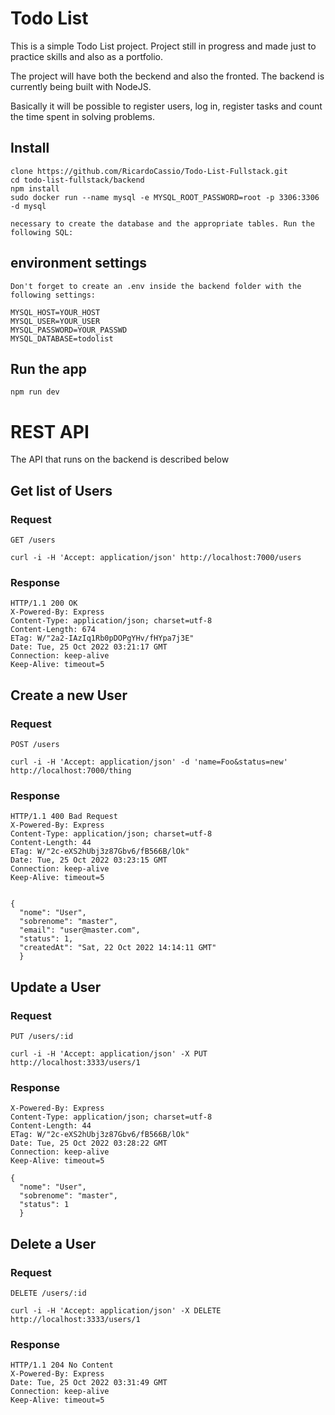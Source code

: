 # Todo List

This is a simple Todo List project. Project still in progress and made just to practice skills and also as a portfolio.

The project will have both the beckend and also the fronted. The backend is currently being built with NodeJS.

Basically it will be possible to register users, log in, register tasks and count the time spent in solving problems.

## Install
    
    clone https://github.com/RicardoCassio/Todo-List-Fullstack.git
    cd todo-list-fullstack/backend
    npm install
    sudo docker run --name mysql -e MYSQL_ROOT_PASSWORD=root -p 3306:3306 -d mysql
    
    necessary to create the database and the appropriate tables. Run the following SQL:
    
## environment settings
 
    Don't forget to create an .env inside the backend folder with the following settings:
    
    MYSQL_HOST=YOUR_HOST
    MYSQL_USER=YOUR_USER
    MYSQL_PASSWORD=YOUR_PASSWD
    MYSQL_DATABASE=todolist

## Run the app

    npm run dev

# REST API

The API that runs on the backend is described below

## Get list of Users

### Request

`GET /users`

    curl -i -H 'Accept: application/json' http://localhost:7000/users

### Response

    HTTP/1.1 200 OK
    X-Powered-By: Express
    Content-Type: application/json; charset=utf-8
    Content-Length: 674
    ETag: W/"2a2-IAzIq1Rb0pDOPgYHv/fHYpa7j3E"
    Date: Tue, 25 Oct 2022 03:21:17 GMT
    Connection: keep-alive
    Keep-Alive: timeout=5


## Create a new User

### Request

`POST /users`

    curl -i -H 'Accept: application/json' -d 'name=Foo&status=new' http://localhost:7000/thing

### Response

    HTTP/1.1 400 Bad Request
    X-Powered-By: Express
    Content-Type: application/json; charset=utf-8
    Content-Length: 44
    ETag: W/"2c-eXS2hUbj3z87Gbv6/fB566B/lOk"
    Date: Tue, 25 Oct 2022 03:23:15 GMT
    Connection: keep-alive
    Keep-Alive: timeout=5


    {
      "nome": "User",
      "sobrenome": "master",
      "email": "user@master.com",
      "status": 1,
      "createdAt": "Sat, 22 Oct 2022 14:14:11 GMT"
	  }


## Update a User

### Request

`PUT /users/:id`

    curl -i -H 'Accept: application/json' -X PUT http://localhost:3333/users/1

### Response

    X-Powered-By: Express
    Content-Type: application/json; charset=utf-8
    Content-Length: 44
    ETag: W/"2c-eXS2hUbj3z87Gbv6/fB566B/lOk"
    Date: Tue, 25 Oct 2022 03:28:22 GMT
    Connection: keep-alive
    Keep-Alive: timeout=5

    {
      "nome": "User",
      "sobrenome": "master",
      "status": 1
	  }

## Delete a User

### Request

`DELETE /users/:id`

    curl -i -H 'Accept: application/json' -X DELETE http://localhost:3333/users/1

### Response

    HTTP/1.1 204 No Content
    X-Powered-By: Express
    Date: Tue, 25 Oct 2022 03:31:49 GMT
    Connection: keep-alive
    Keep-Alive: timeout=5




